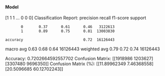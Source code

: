 #### Model
[1 1 1 ... 0 0 0]
Classification Report:
              precision    recall  f1-score   support

           0       0.37      0.61      0.46   3122613
           1       0.89      0.75      0.81  13003830

    accuracy                           0.72  16126443
   macro avg       0.63      0.68      0.64  16126443
weighted avg       0.79      0.72      0.74  16126443

Accuracy: 0.7202664592557702
Confusion Matrix:
[[1918986 1203627]
 [3307480 9696350]]
Confusion Matrix (%):
[[11.89962349  7.46368558]
 [20.5096685  60.12702243]]
